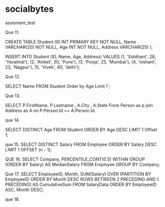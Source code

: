 # socialbytes
assisment_test

Que 11. 

CREATE TABLE Student (ID INT PRIMARY KEY NOT NULL,
                      Name VARCHAR(20) NOT NULL,
                      Age INT NOT NULL,
                      Address VARCHAR(25) );

INSERT INTO Student (ID, Name, Age, Address) VALUES
(1, 'Siddhant', 28, 'Yavalmal'),
(2, 'Aniket', 30, 'Pune'),
(3, 'Pooja', 25, 'Mumbai'),
(4, 'nishant', 23, 'Nagpur'),
(5, 'Vivek', 40, 'delhi');

Que 12.

SELECT Name FROM Student Order by Age Limit 1 ;

Que 13.

SELECT P.FirstName, P.Lastname , A.City , A.State From Person as p join Address as A on P.Person.Id == A.Person.Id.

que 14.

SELECT DISTINCT Age FROM Student ORDER BY Age DESC LIMIT 1 Offset 1;

que 15.
SELECT DISTINCT Salary FROM Employee ORDER BY Salary DESC LIMIT 1 OFFSET (n - 1);

QUE 16.
SELECT Company, PERCENTILE_CONT(0.5) WITHIN GROUP (ORDER BY Salary) AS MedianSalary FROM Employee GROUP BY Company;

Que 17.
SELECT 
    EmployeeID,
    Month,
    SUM(Salary) OVER (PARTITION BY EmployeeID ORDER BY Month DESC ROWS BETWEEN 2 PRECEDING AND 1 PRECEDING) AS CumulativeSum
FROM SalaryData
ORDER BY EmployeeID ASC, Month DESC;

que 18.



